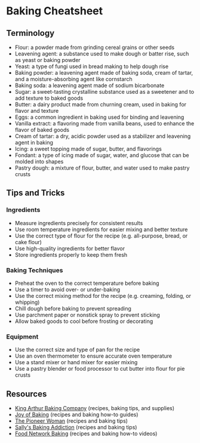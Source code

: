 # Baking Cheatsheet

## Terminology
* Flour: a powder made from grinding cereal grains or other seeds
* Leavening agent: a substance used to make dough or batter rise, such as yeast or baking powder
* Yeast: a type of fungi used in bread making to help dough rise
* Baking powder: a leavening agent made of baking soda, cream of tartar, and a moisture-absorbing agent like cornstarch
* Baking soda: a leavening agent made of sodium bicarbonate
* Sugar: a sweet-tasting crystalline substance used as a sweetener and to add texture to baked goods
* Butter: a dairy product made from churning cream, used in baking for flavor and texture
* Eggs: a common ingredient in baking used for binding and leavening
* Vanilla extract: a flavoring made from vanilla beans, used to enhance the flavor of baked goods
* Cream of tartar: a dry, acidic powder used as a stabilizer and leavening agent in baking
* Icing: a sweet topping made of sugar, butter, and flavorings
* Fondant: a type of icing made of sugar, water, and glucose that can be molded into shapes
* Pastry dough: a mixture of flour, butter, and water used to make pastry crusts

## Tips and Tricks
### Ingredients
* Measure ingredients precisely for consistent results
* Use room temperature ingredients for easier mixing and better texture
* Use the correct type of flour for the recipe (e.g. all-purpose, bread, or cake flour)
* Use high-quality ingredients for better flavor
* Store ingredients properly to keep them fresh

### Baking Techniques
* Preheat the oven to the correct temperature before baking
* Use a timer to avoid over- or under-baking
* Use the correct mixing method for the recipe (e.g. creaming, folding, or whipping)
* Chill dough before baking to prevent spreading
* Use parchment paper or nonstick spray to prevent sticking
* Allow baked goods to cool before frosting or decorating

### Equipment
* Use the correct size and type of pan for the recipe
* Use an oven thermometer to ensure accurate oven temperature
* Use a stand mixer or hand mixer for easier mixing
* Use a pastry blender or food processor to cut butter into flour for pie crusts

## Resources
* [King Arthur Baking Company](https://www.kingarthurbaking.com/) (recipes, baking tips, and supplies)
* [Joy of Baking](https://www.joyofbaking.com/) (recipes and baking how-to guides)
* [The Pioneer Woman](https://thepioneerwoman.com/food-cooking/category/baking/) (recipes and baking tips)
* [Sally's Baking Addiction](https://sallysbakingaddiction.com/) (recipes and baking tips)
* [Food Network Baking](https://www.foodnetwork.com/topics/baking) (recipes and baking how-to videos)
